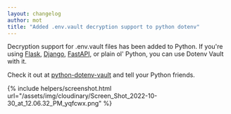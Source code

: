```yaml
---
layout: changelog
author: mot
title: "Added .env.vault decryption support to python dotenv"
---
```


Decryption support for .env.vault files has been added to Python. If you're using [Flask](https://flask.palletsprojects.com/), [Django](https://www.djangoproject.com/), [FastAPI](https://fastapi.tiangolo.com/), or plain ol' Python, you can use Dotenv Vault with it.

Check it out at [python-dotenv-vault](https://github.com/dotenv-org/python-dotenv-vault) and tell your Python friends.

{% include helpers/screenshot.html url="/assets/img/cloudinary/Screen_Shot_2022-10-30_at_12.06.32_PM_yqfcwx.png" %}
